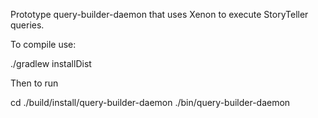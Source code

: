 Prototype query-builder-daemon that uses Xenon to execute StoryTeller queries.

To compile use:

   ./gradlew installDist

Then to run

   cd ./build/install/query-builder-daemon
   ./bin/query-builder-daemon

